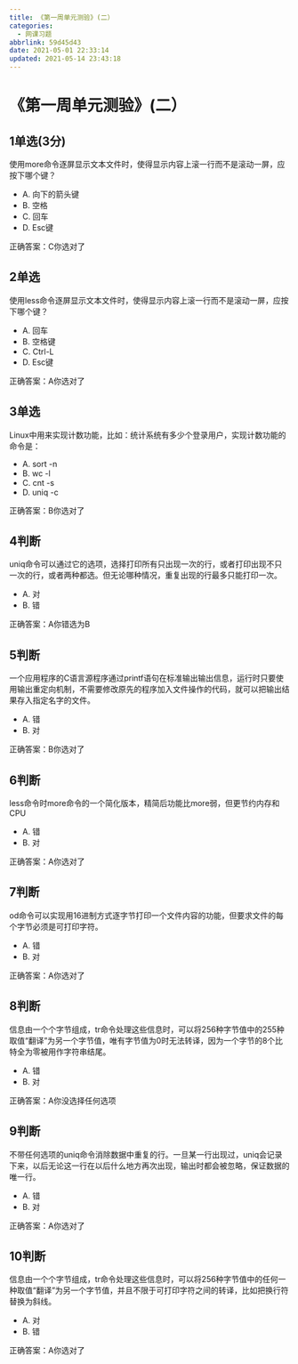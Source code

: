 ```yaml
---
title: 《第一周单元测验》(二）
categories:
  - 网课习题
abbrlink: 59d45d43
date: 2021-05-01 22:33:14
updated: 2021-05-14 23:43:18
---
```

# 《第一周单元测验》(二）
## 1单选(3分)
使用more命令逐屏显示文本文件时，使得显示内容上滚一行而不是滚动一屏，应按下哪个键？
- A. 向下的箭头键
- B. 空格
- C. 回车 
- D. Esc键

正确答案：C你选对了

## 2单选
使用less命令逐屏显示文本文件时，使得显示内容上滚一行而不是滚动一屏，应按下哪个键？
- A. 回车
- B. 空格键
- C. Ctrl-L
- D.  Esc键

正确答案：A你选对了

## 3单选
Linux中用来实现计数功能，比如：统计系统有多少个登录用户，实现计数功能的命令是：
- A. sort -n
- B. wc -l
- C. cnt -s
- D. uniq -c

正确答案：B你选对了

## 4判断
uniq命令可以通过它的选项，选择打印所有只出现一次的行，或者打印出现不只一次的行，或者两种都选。但无论哪种情况，重复出现的行最多只能打印一次。
- A. 对
- B. 错

正确答案：A你错选为B

## 5判断
一个应用程序的C语言源程序通过printf语句在标准输出输出信息，运行时只要使用输出重定向机制，不需要修改原先的程序加入文件操作的代码，就可以把输出结果存入指定名字的文件。
- A. 错
- B. 对

正确答案：B你选对了

## 6判断
less命令时more命令的一个简化版本，精简后功能比more弱，但更节约内存和CPU
- A. 错
- B. 对

正确答案：A你选对了

## 7判断
od命令可以实现用16进制方式逐字节打印一个文件内容的功能，但要求文件的每个字节必须是可打印字符。
- A. 错
- B. 对

正确答案：A你选对了

## 8判断
信息由一个个字节组成，tr命令处理这些信息时，可以将256种字节值中的255种取值“翻译”为另一个字节值，唯有字节值为0时无法转译，因为一个字节的8个比特全为零被用作字符串结尾。
- A. 错
- B. 对

正确答案：A你没选择任何选项
## 9判断
不带任何选项的uniq命令消除数据中重复的行。一旦某一行出现过，uniq会记录下来，以后无论这一行在以后什么地方再次出现，输出时都会被忽略，保证数据的唯一行。
- A. 错
- B. 对

正确答案：A你选对了

## 10判断
信息由一个个字节组成，tr命令处理这些信息时，可以将256种字节值中的任何一种取值“翻译”为另一个字节值，并且不限于可打印字符之间的转译，比如把换行符替换为斜线。
- A. 对
- B. 错

正确答案：A你选对了
<!-- https://www.icourse163.org/learn/BUPT-1003557006?tid=1450758476#/learn/quizscore?id=1223003562&aid=2303098948 -->